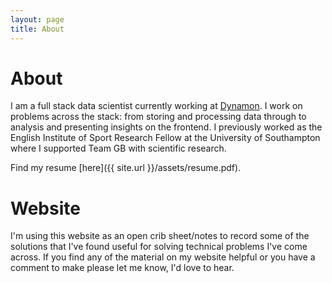 ```yaml
---
layout: page
title: About
---
```


# About

I am a full stack data scientist currently working at [Dynamon](https://dynamon.co.uk/). I work on problems across the stack: from storing and processing data through to analysis and presenting insights on the frontend. I previously worked as the English Institute of Sport Research Fellow at the University of Southampton where I supported Team GB with scientific research.

Find my resume [here]({{ site.url }}/assets/resume.pdf).

# Website

I'm using this website as an open crib sheet/notes to record some of the solutions that I've found useful for solving technical problems I've come across. If you find any of the material on my website helpful or you have a comment to make please let me know, I'd love to hear.
